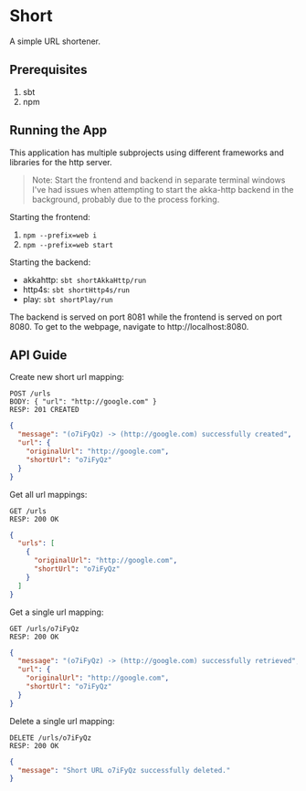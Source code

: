 # Short

A simple URL shortener.

## Prerequisites

1. sbt
2. npm

## Running the App

This application has multiple subprojects using different frameworks and
libraries for the http server.

> Note: Start the frontend and backend in separate terminal windows
> I've had issues when attempting to start the akka-http backend
> in the background, probably due to the process forking.

Starting the frontend:

1. `npm --prefix=web i`
2. `npm --prefix=web start`

Starting the backend:

* akkahttp: `sbt shortAkkaHttp/run`
* http4s: `sbt shortHttp4s/run`
* play: `sbt shortPlay/run`

The backend is served on port 8081 while the frontend is served
on port 8080. To get to the webpage, navigate to http://localhost:8080.

## API Guide

Create new short url mapping:

```
POST /urls
BODY: { "url": "http://google.com" }
RESP: 201 CREATED
```

```json
{
  "message": "(o7iFyQz) -> (http://google.com) successfully created",
  "url": {
    "originalUrl": "http://google.com",
    "shortUrl": "o7iFyQz"
  }
}
```

Get all url mappings:

```
GET /urls
RESP: 200 OK
```

```json
{
  "urls": [
    {
      "originalUrl": "http://google.com",
      "shortUrl": "o7iFyQz"
    }
  ]
}
```

Get a single url mapping:

```
GET /urls/o7iFyQz
RESP: 200 OK
```

```json
{
  "message": "(o7iFyQz) -> (http://google.com) successfully retrieved",
  "url": {
    "originalUrl": "http://google.com",
    "shortUrl": "o7iFyQz"
  }
}
```

Delete a single url mapping:
```
DELETE /urls/o7iFyQz
RESP: 200 OK
```

```json
{
  "message": "Short URL o7iFyQz successfully deleted."
}
```
